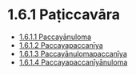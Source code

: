 

# 1.6.1 Paṭiccavāra

* [1.6.1.1 Paccayānuloma](1.6.1/1.6.1.1.md)
* [1.6.1.2 Paccayapaccanīya](1.6.1/1.6.1.2.md)
* [1.6.1.3 Paccayānulomapaccanīya](1.6.1/1.6.1.3.md)
* [1.6.1.4 Paccayapaccanīyānuloma](1.6.1/1.6.1.4.md)



